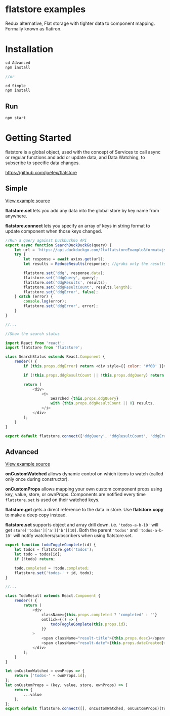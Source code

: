 # flatstore examples

Redux alternative, Flat storage with tighter data to component mapping. Formally known as flatiron.

# Installation

```javascript
cd Advanced
npm install

//or

cd Simple
npm install
```

## Run

`npm start`

# Getting Started

flatstore is a global object, used with the concept of Services to call async or regular functions and add or update data, and Data Watching, to subscribe to specific data changes.

https://github.com/joetex/flatstore

## Simple

[View example source](https://github.com/joetex/flatstore-examples/tree/master/Simple)

**flatstore.set** lets you add any data into the global store by key name from anywhere.

**flatstore.connect** lets you specify an array of keys in string format to update component when those keys changed.

```javascript
//Run a query against DuckDuckGo API
export async function SearchDuckDuckGo(query) {
    let url = 'https://api.duckduckgo.com/?t=flatstoreExample&format=json&q=' + query;
    try {
        let response = await axios.get(url);
        let results = ReduceResults(response); //grabs only the results

        flatstore.set('ddg', response.data);
        flatstore.set('ddgQuery', query);
        flatstore.set('ddgResults', results);
        flatstore.set('ddgResultCount', results.length);
        flatstore.set('ddgError', false);
    } catch (error) {
        console.log(error);
        flatstore.set('ddgError', error);
    }
}

//...

//Show the search status

import React from 'react';
import flatstore from 'flatstore';

class SearchStatus extends React.Component {
    render() {
        if (this.props.ddgError) return <div style={{ color: '#f00' }}>{this.props.ddgError.message}</div>;

        if (!this.props.ddgResultCount || !this.props.ddgQuery) return <div></div>;

        return (
            <div>
                <i>
                    Searched {this.props.ddgQuery}
                    with {this.props.ddgResultCount || 0} results.
                </i>
            </div>
        );
    }
}

export default flatstore.connect(['ddgQuery', 'ddgResultCount', 'ddgError'])(SearchStatus);
```

## Advanced

[View example source](https://github.com/joetex/flatstore-examples/tree/master/Advanced)

**onCustomWatched** allows dynamic control on which items to watch (called only once during constructor).

**onCustomProps** allows mapping your own custom component props using key, value, store, or ownProps. Components are notified every time `flatstore.set` is used on their watched keys.

**flatstore.get** gets a direct reference to the data in store. Use **flatstore.copy** to make a deep copy instead.

**flatstore.set** supports object and array drill down. i.e. `'todos-a-b-10'` will get `store['todos']['a']['b'][10]`. Both the parent `'todos'` and `'todos-a-b-10'` will notify watchers/subscribers when using flatstore.set.

```javascript
export function todoToggleComplete(id) {
    let todos = flatstore.get('todos');
    let todo = todos[id];
    if (!todo) return;

    todo.completed = !todo.completed;
    flatstore.set('todos-' + id, todo);
}

//...

class TodoResult extends React.Component {
    render() {
        return (
            <div
                className={this.props.completed ? 'completed' : ''}
                onClick={() => {
                    todoToggleComplete(this.props.id);
                }}
            >
                <span className="result-title">{this.props.desc}</span> -
                <span className="result-date">{this.props.dateCreated}</span>
            </div>
        );
    }
}

let onCustomWatched = ownProps => {
    return ['todos-' + ownProps.id];
};
let onCustomProps = (key, value, store, ownProps) => {
    return {
        ...value
    };
};
export default flatstore.connect([], onCustomWatched, onCustomProps)(TodoResult);
```
